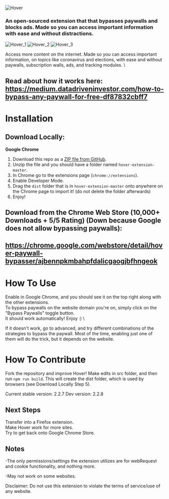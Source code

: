 ![Hover](slideshow/hover_logo.png)

### An open-sourced extension that that bypasses paywalls and blocks ads. Made so you can access important information with ease and without distractions.

![Hover_1](slideshow/ss8/1.png)
![Hover_2](slideshow/ss8/2.png)
![Hover_3](slideshow/ss8/3.png)

Access more content on the internet. Made so you can access important information, on topics like coronavirus and elections, with ease and without paywalls, subscription walls, ads, and tracking modules. \

## Read about how it works here: https://medium.datadriveninvestor.com/how-to-bypass-any-paywall-for-free-df87832cbff7

# Installation

## Download Locally: 
**Google Chrome**
1. Download this repo as a [ZIP file from GitHub](https://github.com/hover-inc/hover-extension/archive/master.zip).
2. Unzip the file and you should have a folder named `hover-extension-master`.
3. In Chrome go to the extensions page (`chrome://extensions`).
4. Enable Developer Mode.
5. Drag the `dist` folder that is in `hover-extension-master` onto anywhere on the Chrome page to import it! (do not delete the folder afterwards)
6. Enjoy!

## Download from the Chrome Web Store (10,000+ Downloads + 5/5 Rating) (Down because Google does not allow bypassing paywalls):
## https://chrome.google.com/webstore/detail/hover-paywall-bypasser/ajbennpkmbahpfdalicgaogjbfhngeok

# How To Use
Enable in Google Chrome, and you should see it on the top right along with the other extensions. \
To bypass paywalls on the website domain you're on, simply click on the "Bypass Paywalls" toggle button. \
It should work automatically! Enjoy :) \

If it doesn't work, go to advanced, and try different combinations of the strategies to bypass the paywall. Most of the time, enabling just one of them will do the trick, but it depends on the website. 

# How To Contribute
Fork the repository and improve Hover!
Make edits in src folder, and then run ```npm run build```. This will create the dist folder, which is used by browsers (see Download Locally Step 5).

Current stable version: 2.2.7
Dev version: 2.2.8

## Next Steps
Transfer into a Firefox extension. \
Make Hover work for more sites. \
Try to get back onto Google Chrome Store.

## Notes

-The only permissions/settings the extension utilizes are for webRequest and cookie functionality, and nothing more.

-May not work on some websites.


Disclaimer: 
Do not use this extension to violate the terms of service/use of any website.
